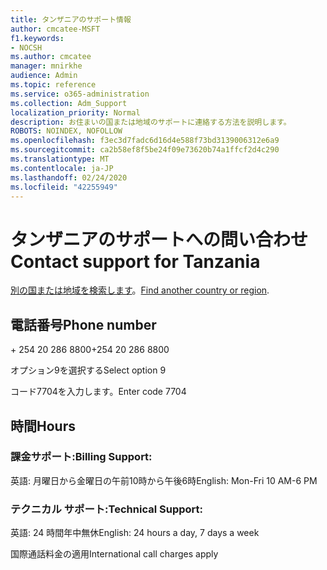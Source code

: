 ```yaml
---
title: タンザニアのサポート情報
author: cmcatee-MSFT
f1.keywords:
- NOCSH
ms.author: cmcatee
manager: mnirkhe
audience: Admin
ms.topic: reference
ms.service: o365-administration
ms.collection: Adm_Support
localization_priority: Normal
description: お住まいの国または地域のサポートに連絡する方法を説明します。
ROBOTS: NOINDEX, NOFOLLOW
ms.openlocfilehash: f3ec3d7fadc6d16d4e588f73bd3139006312e6a9
ms.sourcegitcommit: ca2b58ef8f5be24f09e73620b74a1ffcf2d4c290
ms.translationtype: MT
ms.contentlocale: ja-JP
ms.lasthandoff: 02/24/2020
ms.locfileid: "42255949"
---
```

# <a name="contact-support-for-tanzania"></a><span data-ttu-id="e2ba7-103">タンザニアのサポートへの問い合わせ</span><span class="sxs-lookup"><span data-stu-id="e2ba7-103">Contact support for Tanzania</span></span>

<span data-ttu-id="e2ba7-104">[別の国または地域を検索します](../contact-support-for-business-products.md)。</span><span class="sxs-lookup"><span data-stu-id="e2ba7-104">[Find another country or region](../contact-support-for-business-products.md).</span></span>

## <a name="phone-number"></a><span data-ttu-id="e2ba7-105">電話番号</span><span class="sxs-lookup"><span data-stu-id="e2ba7-105">Phone number</span></span>
<span data-ttu-id="e2ba7-106">+ 254 20 286 8800</span><span class="sxs-lookup"><span data-stu-id="e2ba7-106">+254 20 286 8800</span></span>

<span data-ttu-id="e2ba7-107">オプション9を選択する</span><span class="sxs-lookup"><span data-stu-id="e2ba7-107">Select option 9</span></span>

<span data-ttu-id="e2ba7-108">コード7704を入力します。</span><span class="sxs-lookup"><span data-stu-id="e2ba7-108">Enter code 7704</span></span>

## <a name="hours"></a><span data-ttu-id="e2ba7-109">時間</span><span class="sxs-lookup"><span data-stu-id="e2ba7-109">Hours</span></span>
### <a name="billing-support"></a><span data-ttu-id="e2ba7-110">課金サポート:</span><span class="sxs-lookup"><span data-stu-id="e2ba7-110">Billing Support:</span></span>

<span data-ttu-id="e2ba7-111">英語: 月曜日から金曜日の午前10時から午後6時</span><span class="sxs-lookup"><span data-stu-id="e2ba7-111">English: Mon-Fri 10 AM-6 PM</span></span>

### <a name="technical-support"></a><span data-ttu-id="e2ba7-112">テクニカル サポート:</span><span class="sxs-lookup"><span data-stu-id="e2ba7-112">Technical Support:</span></span>

<span data-ttu-id="e2ba7-113">英語: 24 時間年中無休</span><span class="sxs-lookup"><span data-stu-id="e2ba7-113">English: 24 hours a day, 7 days a week</span></span>

<span data-ttu-id="e2ba7-114">国際通話料金の適用</span><span class="sxs-lookup"><span data-stu-id="e2ba7-114">International call charges apply</span></span>
